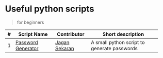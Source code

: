 # Useful python scripts 
> for beginners 

| # | Script Name | Contributor | Short description | 
| --- | --- | --- | --- |
| 1 | [Password Generator](./pyScripts/PasswordGenerator.py) | [Jagan Sekaran](https://github.com/JAG-010) | A small python script to generate passwords | 
